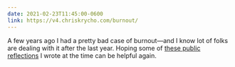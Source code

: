 ```yaml
---
date: 2021-02-23T11:45:00-0600
link: https://v4.chriskrycho.com/burnout/
---
```


A few years ago I had a pretty bad case of burnout—and I know lot of folks are dealing with it after the last year. Hoping some of [these public reflections]({{link}}) I wrote at the time can be helpful again.
